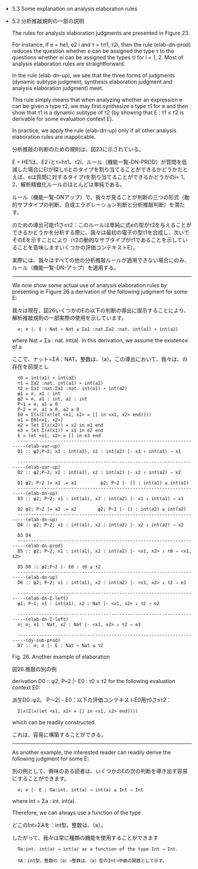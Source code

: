 - 5.3 Some explanation on analysis elaboration rules

- 5.3 分析推敲規則の一部の説明

	The rules for analysis elaboration judgments are presented in Figure 23.

	For instance, if e = he1, e2 i and τ = hτ1, τ2i, then the rule (elab-dn-prod) reduces the question whether e can be assigned the type τ to the questions whether ei can be assigned the types τi for i = 1, 2. Most of analysis elaboration rules are straightforward.
	
	In the rule (elab-dn-up), we see that the three forms of judgments (dynamic subtype judgment, synthesis elaboration judgment and analysis elaboration judgment) meet.

	This rule simply means that when analyzing whether an expression e can be given a type τ2, we may first synthesize a type τ1 for e and then show that τ1 is a dynamic subtype of τ2 (by showing that E : τ1 ≤ τ2 is derivable for some evaluation context E).

	In practice, we apply the rule (elab-dn-up) only if all other analysis elaboration rules are inapplicable.

	分析推敲の判断のための規則は、図23に示されている。

	E = HE1は、E2 iとτ=hτ1、τ2i、ルール（機能一覧-DN-PROD）が質問を低減した場合にEIが探しτiとのタイプを割り当てることができるかどうかたとえば、eは質問に対するタイプτを割り当てることができるかどうかのi= 1、2、解析精緻化ルールのほとんどは単純である。

	ルール（機能一覧-DNアップ）で、我々が見ることが判断の三つの形式（動的サブタイプの判断、合成エラボレーション判断と分析推敲判断）を満たす。

	のための導出可能τ1さ≤τ2：このルールは単純に式eの型がτ2を与えることができるかどうかを分析する際に、我々は最初の電子の型τ1を合成し、次いでそのEを示すことにより（τ2の動的なサブタイプがτ1であることを示していることを意味しますいくつかの評価コンテキストE）。

	実際には、我々はすべての他の分析推敲ルールが適用できない場合にのみ、ルール（機能一覧-DN-アップ）を適用する。

	----

	We now show some actual use of analysis elaboration rules by presenting in Figure 26 a derivation of the following judgment for some E:
	
	我々は現在、図26いくつかのEの以下の判断の導出に提示することにより、解析推敲規則の一部実際の使用を示しています。

		∅; ∅ |- E : Nat ∗ Nat ≤ Σa1 :nat.Σa2 :nat. int(a1) ∗ int(a2)

	where Nat = Σa : nat. int(a). In this derivation, we assume the existence of a

	ここで、ナット=ΣA：NAT。整数は、（a）。この導出において、我々は、の存在を前提とし

		τ0 = int(a1) ∗ int(a2)
		τ1 = Σa2 :nat. int(a1) ∗ int(a2)
		τ2 = Σa1 :nat.Σa2 :nat. int(a1) ∗ int(a2)
		φ1 = ∅, a1 : int
		φ2 = ∅, a1 : int, a2 : int
		P~1 = ∅, a1 ≥ 0
		P~2 = ∅, a1 ≥ 0, a2 ≥ 0
		E0 = Σ(∧(Σ(∧(let <x1, x2> = [] in <x1, x2> end))))
		e1 = E0[<x1, x2>]
		e2 = let Σ(∧(x2)) = x2 in e1 end
		e3 = let Σ(∧(x1)) = x1 in e2 end
		E = let <x1, x2> = [] in e3 end
		----------------------------------------------------------------------(elab-var-up)
		D1 :: φ2;P~2; x1 : int(a1), x2 : int(a2) |- x1 ↑ int(a1) ⇒ x1

		----------------------------------------------------------------------(elab-var-up)
		D2 :: φ2;P~2; x1 : int(a1), x2 : int(a2) |- x2 ↑ int(a2) ⇒ x2

		D1 φ2; P~2 |= a1 .= a1         φ2; P~2 |- [] : int(a1) ≤ int(a1)
		----------------------------------------------------------------------(elab-dn-up)
		D3 :: φ2; P~2; x1 : int(a1), x2 : int(a2) |- x1 ↓ int(a1) ⇒ x1

		D2 φ2; P~2 |= a2 .= a2        φ2; P~2 |- [] : int(a2) ≤ int(a2)
		----------------------------------------------------------------------(elab-dn-up)
		D4 :: φ2; P~2; x1 : int(a1), x2 : int(a2) |- x2 ↓ int(a2) ⇒ x2

		D3 D4
		----------------------------------------------------------------------(elab-dn-prod)
		D5 :: φ2; P~2; x1 : int(a1), x2 : int(a2) |- <x1, x2> ↓ τ0 ⇒ <x1, x2>

		D5 D0 :: φ2;P~2 |- E0 : τ0 ≤ τ2
		----------------------------------------------------------------------(elab-dn-up)
		D6 :: φ2; P~2; x1 : int(a1), x2 : int(a2) |- <x1, x2> ↓ τ2 ⇒ e1

		----------------------------------------------------------------------(elab-dn-Σ-left)
		φ1; P~1; x1 : int(a1), x2 : Nat |- <x1, x2> ↓ τ2 ⇒ e2

		----------------------------------------------------------------------(elab-dn-Σ-left)
		∅; ∅; x1 : Nat, x2 : Nat |- <x1, x2> ↓ τ2 ⇒ e3

		----------------------------------------------------------------------(dy-sub-prod)
		D7 :: ∅; ∅ |- E : Nat ∗ Nat ≤ τ2

	Fig. 26. Another example of elaboration

	図26.推敲の別の例


	derivation D0 :: φ2; P~2 |- E0 : τ0 ≤ τ2 for the following evaluation context E0:

	派生D0::φ2。 P〜2| - E0：以下の評価コンテキストE0用τ0さ≤τ2：

		Σ(∧(Σ(∧(let <x1, x2> = [] in <x1, x2> end))))

	which can be readily constructed.

	これは、容易に構築することができる。

	----

	As another example, the interested reader can readily derive the following judgment for some E:

	別の例として、興味のある読者は、いくつかのEの次の判断を導き出す容易にすることができます。

		∅; ∅ |- E : Πa:int. int(a) → int(a) ≤ Int → Int

	where Int = Σa : int. int(a).

	Therefore, we can always use a function of the type

	どこのInt=ΣAを：int型。整数は、（a）。

	したがって、我々は常に種類の機能を使用することができます

		Πa:int. int(a) → int(a) as a function of the type Int → Int.

		πA：int型。整数の（a）→整数は、（a）型のInt→中級の関数として示す。
